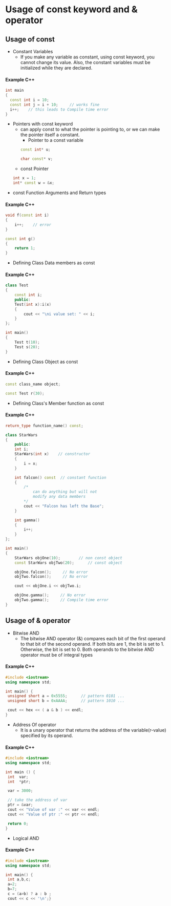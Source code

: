 # Usage of const keyword and & operator
## Usage of const
* Constant Variables
    * If you make any variable as constant, using const keyword, you cannot change its value. Also, the constant variables must be initialized while they are declared.
#### Example C++
  ```c++
int main
{
    const int i = 10;
    const int j = i + 10;     // works fine
    i++;    // this leads to Compile time error   
}
```
* Pointers with const keyword
    * can apply const to what the pointer is pointing to, or we can make the pointer itself a constant.
        * Pointer to a const variable
      ```c++
      const int* u;
      ```
      ```c++
      char const* v;
      ```
    * const Pointer
  ```c++
  int x = 1;
  int* const w = &x;
  ```
* const Function Arguments and Return types
#### Example C++
```c++
void f(const int i)
{
    i++;    // error
}

const int g()
{
    return 1;
}
```
* Defining Class Data members as const
#### Example C++
```c++
class Test
{
    const int i;
    public:
    Test(int x):i(x)
    {
        cout << "\ni value set: " << i;
    }
};

int main()
{
    Test t(10);
    Test s(20);
}
```
* Defining Class Object as const
#### Example C++
```c++
const class_name object;
```
```c++
const Test r(30);
```
* Defining Class's Member function as const
#### Example C++
```c++
return_type function_name() const;
```
```c++
class StarWars
{
    public:
    int i;
    StarWars(int x)    // constructor
    { 
        i = x; 
    }

    int falcon() const  // constant function
    { 
        /* 
            can do anything but will not
            modify any data members
        */
        cout << "Falcon has left the Base";
    }

    int gamma()
    { 
        i++; 
    }
};

int main()
{
    StarWars objOne(10);        // non const object
    const StarWars objTwo(20);      // const object

    objOne.falcon();     // No error
    objTwo.falcon();     // No error

    cout << objOne.i << objTwo.i;

    objOne.gamma();     // No error
    objTwo.gamma();     // Compile time error
}
```

## Usage of & operator
* Bitwise AND
    * The bitwise AND operator (&) compares each bit of the first operand to that bit of the second operand.
      If both bits are 1, the bit is set to 1. Otherwise, the bit is set to 0.
      Both operands to the bitwise AND operator must be of integral types
#### Example C++
  ```c++
  #include <iostream>  
using namespace std;
 
int main() {  
   unsigned short a = 0x5555;      // pattern 0101 ...  
   unsigned short b = 0xAAAA;      // pattern 1010 ...  

   cout << hex << ( a & b ) << endl;
}
  ```
* Address Of operator
    * It is a unary operator that returns the address of the variable(r-value) specified by its operand.
#### Example C++
  ```c++
#include <iostream>
using namespace std;

int main () {
   int  var;
   int  *ptr;

   var = 3000;

   // take the address of var
   ptr = &var;
   cout << "Value of var :" << var << endl;
   cout << "Value of ptr :" << ptr << endl;

   return 0;
} 
```
* Logical AND
#### Example C++
  ```c++
  #include <iostream>  
using namespace std;
 
int main() {  
   int a,b,c;
   a=2;
   b=7;
   c = (a>b) ? a : b ;
   cout << c << '\n';}
  ```
